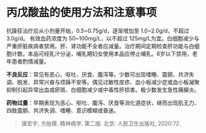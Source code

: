 # 丙戊酸盐的使用方法和注意事项  

抗躁狂治疗应从小剂量开始，0.5~0.75g/d，逐渐增加至 1.0~2.0g/d，不超过3.0g/d。 有效血药浓度为 50~100mg/L，以不超过 125mg/L为宜。白细胞减少与严重肝脏疾病者禁用。肝、肾功能不全者应减量。治疗期间定期检查肝功能与白细胞计数。本品可经乳汁分泌，哺乳期妇女使用本品应停止哺乳。6岁以下禁用，老年患者酌情减量。  

**不良反应**：常见有恶心、呕吐、厌食、腹泻等。少数可出现嗜睡、震颤、共济失调、脱发、异常兴奋与烦躁不安等。偶见过敏性皮疹、血小板减少症或血小板凝聚抑制引起异常出血或瘀斑、白细胞减少或中毒性肝损害。极少数发生急性胰腺炎。  

**药物过量**：早期表现为恶心、呕吐、腹泻、厌食等消化道症状，继而出现肌无力、四肢震颤、共济失调、嗜睡、意识模糊或昏迷。  

> 唐宏宇, 方贻儒. 精神病学. 第二版. 北京: 人民卫生出版社, 2020:72.